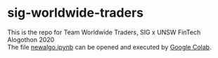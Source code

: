 # sig-worldwide-traders
This is the repo for Team Worldwide Traders, SIG x UNSW FinTech Alogothon 2020
<br />
The file [newalgo.ipynb](https://github.com/Vincent-SS/sig-worldwide-traders/blob/main/newalgo.ipynb) can be opened and executed by [Google Colab](http://colab.research.google.com).
